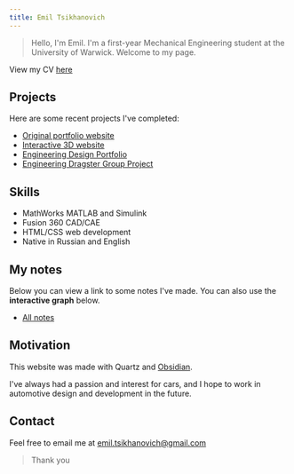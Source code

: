 ```yaml
---
title: Emil Tsikhanovich
---
```

>Hello, I'm Emil. I'm a first-year Mechanical Engineering student at the University of Warwick. Welcome to my page.

View my CV [here](https://drive.google.com/file/d/1pToYvn9GSWlTPdeS1-IEGbN8qMc472RJ/view)

## Projects

Here are some recent projects I've completed:

- [Original portfolio website](emil/projects/Original%20portfolio%20website.md)
- [Interactive 3D website](emil/projects/Interactive%203D%20website.md)
- [Engineering Design Portfolio](emil/projects/Engineering%20Design%20Portfolio.md)
- [Engineering Dragster Group Project](emil/projects/Engineering%20Dragster%20Group%20Project.md)


## Skills 

- MathWorks MATLAB and Simulink
- Fusion 360 CAD/CAE
- HTML/CSS web development
- Native in Russian and English

## My notes

Below you can view a link to some notes I've made. You can also use the **interactive graph** below.

- [All notes](/emil)



## Motivation

This website was made with Quartz and [Obsidian](https://obsidian.md/).

I've always had a passion and interest for cars, and I hope to work in automotive design and development in the future.


## Contact

Feel free to email me at [emil.tsikhanovich@gmail.com](mailto:emil.tsikhanovich@gmail.com)

>Thank you




